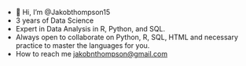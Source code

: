 - 👋 Hi, I’m @Jakobthompson15
-  3 years of Data Science 
-  Expert in Data Analysis in R, Python, and SQL. 
-  Always open to collaborate on Python, R, SQL, HTML and necessary practice to master the languages for you. 
-  How to reach me jakobnthompson@gmail.com

<!---
Jakobthompson15/Jakobthompson15 is a ✨ special ✨ repository because its `README.md` (this file) appears on your GitHub profile.
You can click the Preview link to take a look at your changes.
--->
